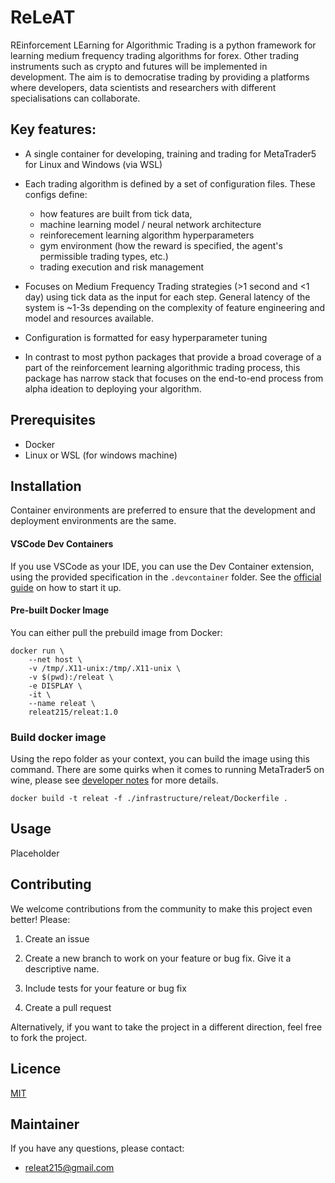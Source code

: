# ReLeAT

REinforcement LEarning for Algorithmic Trading is a python framework for learning medium frequency trading algorithms for forex. Other trading instruments such as crypto and futures will be implemented in development. The aim is to democratise trading by providing a platforms where developers, data scientists and researchers with different specialisations can collaborate.

## Key features:

- A single container for developing, training and trading for MetaTrader5 for Linux and Windows (via WSL)

- Each trading algorithm is defined by a set of configuration files. These configs define:

    - how features are built from tick data,
    - machine learning model / neural network architecture
    - reinforecement learning algorithm hyperparameters
    - gym environment (how the reward is specified, the agent's permissible trading types, etc.)
    - trading execution and risk management

- Focuses on Medium Frequency Trading strategies (>1 second and <1 day) using tick data as the input for each step. General latency of the system is ~1-3s depending on the complexity of feature engineering and model and resources available.

- Configuration is formatted for easy hyperparameter tuning

- In contrast to most python packages that provide a broad coverage of a part of the reinforcement learning algorithmic trading process, this package has narrow stack that focuses on the end-to-end process from alpha ideation to deploying your algorithm.

## Prerequisites

- Docker
- Linux or WSL (for windows machine)

## Installation

Container environments are preferred to ensure that the development and deployment environments are the same.


#### VSCode Dev Containers
If you use VSCode as your IDE, you can use the Dev Container extension, using the provided specification in the `.devcontainer` folder. See the [official guide] on how to start it up.

[official guide]: https://code.visualstudio.com/docs/devcontainers/tutorial


#### Pre-built Docker Image
You can either pull the prebuild image from Docker:

```
docker run \
    --net host \
    -v /tmp/.X11-unix:/tmp/.X11-unix \
    -v $(pwd):/releat \
    -e DISPLAY \
    -it \
    --name releat \
    releat215/releat:1.0
```

### Build docker image

Using the repo folder as your context, you can build the image using this command. There are some quirks when it comes to running MetaTrader5 on wine, please see [developer notes](developer_notes/releat_dockerfile.md) for more details.

```
docker build -t releat -f ./infrastructure/releat/Dockerfile .
```

## Usage

Placeholder


## Contributing

We welcome contributions from the community to make this project even better! Please:

1) Create an issue

2) Create a new branch to work on your feature or bug fix. Give it a descriptive name.

3) Include tests for your feature or bug fix

4) Create a pull request

Alternatively, if you want to take the project in a different direction, feel free to fork the project.

## Licence

[MIT](https://choosealicense.com/licenses/mit/)

## Maintainer

If you have any questions, please contact:

- releat215@gmail.com
